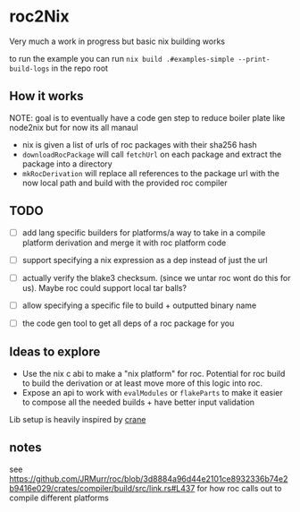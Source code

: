 # roc2Nix

Very much a work in progress but basic nix building works

to run the example you can run `nix build .#examples-simple --print-build-logs` in the repo root


## How it works

NOTE: goal is to eventually have a code gen step to reduce boiler plate like node2nix but for now its all manaul

- nix is given a list of urls of roc packages with their sha256 hash
- `downloadRocPackage` will call `fetchUrl` on each package and extract the package into a directory
- `mkRocDerivation` will replace all references to the package url with the now local path and build with the provided roc compiler



## TODO
- [ ] add lang specific builders for platforms/a way to take in a compile platform derivation and merge it with roc platform code
- [ ] support specifying a nix expression as a dep instead of just the url
- [ ] actually verify the blake3 checksum. (since we untar roc wont do this for us). Maybe roc could support local tar balls?
- [ ] allow specifying a specific file to build + outputted binary name
- [ ] the code gen tool to get all deps of a roc package for you


## Ideas to explore

- Use the nix c abi to make a "nix platform" for roc. Potential for roc build to build the derivation or at least move more of this logic into roc.
- Expose an api to work with `evalModules` or `flakeParts` to make it easier to compose all the needed builds + have better input validation

Lib setup is heavily inspired by [crane](https://github.com/ipetkov/crane)


## notes

see https://github.com/JRMurr/roc/blob/3d8884a96d44e2101ce8932336b74e2b9416e029/crates/compiler/build/src/link.rs#L437 
for how roc calls out to compile different platforms